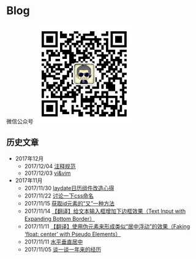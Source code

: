 # Blog
微信公众号 
![](./images/wx_qrcode.jpg)

## 历史文章
- 2017年12月
    - 2017/12/04 [注释规范](https://github.com/kuckboy1994/Blog/issues/13)
    - 2017/12/03 [vi&vim](https://github.com/kuckboy1994/Blog/issues/12)
- 2017年11月
    - 2017/11/30 [laydate日历组件改造心得](https://github.com/kuckboy1994/Blog/issues/11)
    - 2017/11/22 [讨论一下css命名](https://github.com/kuckboy1994/Blog/issues/10)
    - 2017/11/15 [获取id元素的“又”一种方法](https://github.com/kuckboy1994/Blog/issues/8)
    - 2017/11/14 [【翻译】给文本输入框增加下边框效果（Text Input with Expanding Bottom Border）](https://github.com/kuckboy1994/Blog/issues/7)
    - 2017/11/11 [【翻译】使用伪元素来形成类似“居中浮动”的效果（Faking ‘float: center’ with Pseudo Elements）](https://github.com/kuckboy1994/Blog/issues/5)
    - 2017/11/11 [水平垂直居中](https://github.com/kuckboy1994/Blog/issues/4)
    - 2017/11/05 [谈一谈一年来的经历](https://github.com/kuckboy1994/Blog/issues/2)